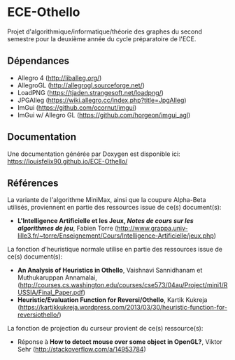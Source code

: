 # ECE-Othello

Projet d'algorithmique/informatique/théorie des graphes du second semestre pour la deuxième année du cycle préparatoire de l'ECE.

## Dépendances
 - Allegro 4 (http://liballeg.org/)
 - AllegroGL (http://allegrogl.sourceforge.net/)
 - LoadPNG (https://tjaden.strangesoft.net/loadpng/)
 - JPGAlleg (https://wiki.allegro.cc/index.php?title=JpgAlleg)
 - ImGui (https://github.com/ocornut/imgui)
 - ImGui w/ Allegro GL (https://github.com/horgeon/imgui_agl)

## Documentation
Une documentation générée par Doxygen est disponible ici:
https://louisfelix90.github.io/ECE-Othello/

## Références
La variante de l'algorithme MiniMax, ainsi que la coupure Alpha-Beta utilisés, proviennent en partie des ressources issue de ce(s) document(s):
- **L'Intelligence Artificielle et les Jeux, *Notes de cours sur les algorithmes de jeu***, Fabien Torre (http://www.grappa.univ-lille3.fr/~torre/Enseignement/Cours/Intelligence-Artificielle/jeux.php)

La fonction d'heuristique normale utilise en partie des ressources issue de ce(s) document(s):
- **An Analysis of Heuristics in Othello**, Vaishnavi Sannidhanam et Muthukaruppan Annamalai, (http://courses.cs.washington.edu/courses/cse573/04au/Project/mini1/RUSSIA/Final_Paper.pdf)
- **Heuristic/Evaluation Function for Reversi/Othello**, Kartik Kukreja (https://kartikkukreja.wordpress.com/2013/03/30/heuristic-function-for-reversiothello/)

La fonction de projection du curseur provient de ce(s) ressource(s):
- Réponse à **How to detect mouse over some object in OpenGL?**, Viktor Sehr (http://stackoverflow.com/a/14953784)
